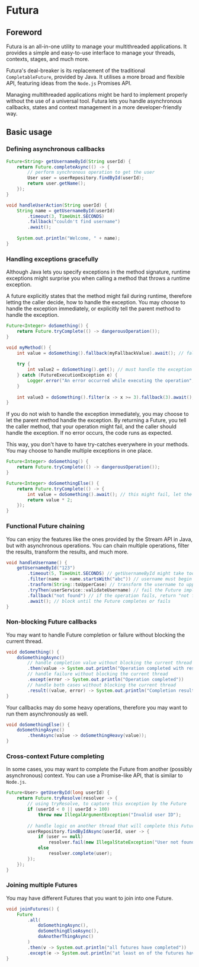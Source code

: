 # Futura

## Foreword

Futura is an all-in-one utility to manage your multithreaded applications. 
It provides a simple and easy-to-use interface to manage your threads, contexts, stages, and much more. 
<br>

Futura's deal-breaker is its replacement of the traditional `CompletableFuture`, provided by Java.
It utilises a more broad and flexible API, featuring ideas from the `Node.js` Promises API.
<br>

Managing multithreaded applications might be hard to implement properly without the use of a universal tool.
Futura lets you handle asynchronous callbacks, states and context management in a more developer-friendly way.

## Basic usage

### Defining asynchronous callbacks

```java
Future<String> getUsernameById(String userId) {
    return Future.completeAsync(() -> {
        // perform synchronous operation to get the user
        User user = userRepository.findById(userId);
        return user.getName();
    });
}

void handleUserAction(String userId) {
    String name = getUsernameById(userId)
        .timeout(3, TimeUnit.SECONDS)
        .fallback("couldn't find username")
        .await();
    
    System.out.println("Welcome, " + name);
}
```

### Handling exceptions gracefully

Although Java lets you specify exceptions in the method signature, runtime exceptions might surprise you
when calling a method that throws a runtime exception.
<br>

A future explicitly states that the method might fail during runtime, therefore letting the caller
decide, how to handle the exception. You may choose to handle the exception immediately, or explicitly tell
the parent method to handle the exception.

```java
Future<Integer> doSomething() {
    return Future.tryComplete(() -> dangerousOperation());
}

void myMethod() {
    int value = doSomething().fallback(myFallbackValue).await(); // fallback to a default value, if the operation fails
    
    try {
        int value2 = doSomething().get(); // must handle the exception immediately
    } catch (FutureExecutionException e) {
        Logger.error("An error occurred while executing the operation", e);
    }
    
    int value3 = doSomething().filter(x -> x >= 3).fallback(3).await(); // filter the result, and fallback to a default value if the filter fails 
}
```

If you do not wish to handle the exception immediately, you may choose to let the parent method handle the exception.
By returning a Future, you tell the caller method, that your operation might fail, and the caller should handle the exception.
If no error occurs, the code runs as expected.
<br>

This way, you don't have to have try-catches everywhere in your methods. You may choose to handle multiple exceptions in one place.

```java
Future<Integer> doSomething() {
    return Future.tryComplete(() -> dangerousOperation());
}

Future<Integer> doSomethingElse() {
    return Future.tryComplete(() -> {
        int value = doSomething().await(); // this might fail, let the caller method handle the error
        return value * 2;
    });
}
```

### Functional Future chaining

You can enjoy the features like the ones provided by the Stream API in Java, but with asynchronous operations.
You can chain multiple operations, filter the results, transform the results, and much more.

```java
void handleUsername() {
    getUsernameById("123")
        .timeout(5, TimeUnit.SECONDS) // getUsernameById might take too long, timeout after 5 seconds
        .filter(name -> name.startsWith("abc")) // username must begin with "abc"
        .trasform(String::toUpperCase) // transform the username to uppercase
        .tryThen(userService::validateUsername) // fail the Future implicitly, if username validation fails
        .fallback("not found") // if the operation fails, return "not found"
        .await(); // block until the Future completes or fails
}
```

### Non-blocking Future callbacks

You may want to handle Future completion or failure without blocking the current thread.

```java
void doSomething() {
    doSomethingAsync()
        // handle completion value without blocking the current thread
        .then(value -> System.out.println("Operation completed with result: " + value))
        // handle failure without blocking the current thread
        .except(error -> System.out.println("Operation completed"))
        // handle both cases without blocking the current thread
        .result((value, error) -> System.out.println("Completion result: " + value + " | " + error));
}
```

Your callbacks may do some heavy operations, therefore you may want to run them asynchronously as well.

```java
void doSomethingElse() {
    doSomethingAsync()
        .thenAsync(value -> doSomethingHeavy(value));
}
```

### Cross-context Future completing

In some cases, you may want to complete the Future from another (possibly asynchronous) context.
You can use a Promise-like API, that is similar to `Node.js`.

```java
Future<User> getUserById(long userId) {
    return Future.tryResolve(resolver -> {
        // using tryResolve, to capture this exception by the Future
        if (userId < 0 || userId > 100) 
            throw new IllegalArgumentException("Invalid user ID");
        
        // handle logic on another thread that will complete this Future
        userRepository.findByIdAsync(userId, user -> {
            if (user == null)
                resolver.fail(new IllegalStateException("User not found"));
            else
                resolver.complete(user);
        });
    });
}
```

### Joining multiple Futures

You may have different Futures that you want to join into one Future.

```java
void joinFutures() {
    Future
        .all(
            doSomethingAsync(),
            doSomethingElseAsync(),
            doAnotherThingAsync()
        )
        .then(v -> System.out.println("all futures have completed"))
        .except(e -> System.out.println("at least on of the futures have failed: " + e));
}
```
